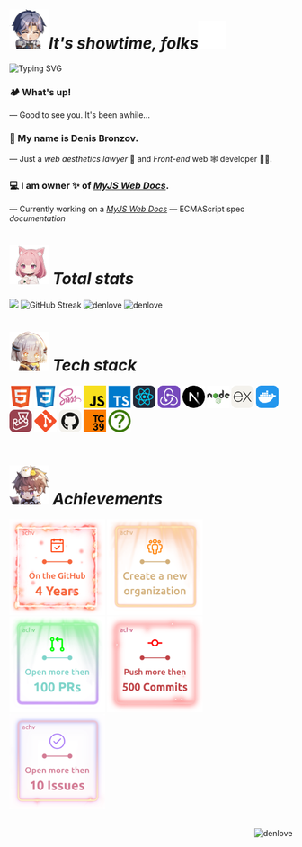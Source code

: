 <h1><img src='./src/assets/anim1.png' width='70'><i>It's showtime, folks</i><img src='./src/assets/anim3.png' width='50'></h1>

![Typing SVG](<https://readme-typing-svg.demolab.com?font=Roboto+Mono&size=15&pause=100&color=00A2F7&vCenter=true&random=true&width=435&height=15&lines=%E2%9E%9C+Environment+Record;%E2%9E%9C+Abstract+Operation;%E2%9E%9C+globalThis;%E2%9E%9C+Variable+Statement;%E2%9E%9C+Formal+Parameters;%E2%9E%9C+Execution+Context+Stack;%E2%9E%9C+Runtime+Semantics;%E2%9E%9C+ReturnIfAbrupt();%E2%9E%9C+CreateImmutableBinding();%E2%9E%9C+Unicode+Code+Point>)

### 🏕️ What's up!

— Good to see you. It's been awhile...

### 👋 My name is Denis Bronzov.

— Just a _web aesthetics lawyer_ 🎁 and _Front-end_ web 🕸 developer 🧑‍💻.

### 💻 I am owner ✨ of [_MyJS Web Docs_](https://github.com/mjdocs).

— Currently working on a _[MyJS Web Docs](https://github.com/mjdocs)_ — ECMAScript spec _documentation_

<h1><img src='./src/assets/anim2.png' width='70'><i> Total stats</i></h1>

  <img src="https://github-readme-stats.vercel.app/api?username=denlove&show_icons=true&theme=github_dark&border_radius=10&line-height=10&card_width=300" />
  <img src="https://streak-stats.demolab.com?user=denlove&theme=github-dark-blue&border_radius=10&card_width=437&card_height=195" alt="GitHub Streak" />
  <img src="https://github-readme-stats.vercel.app/api/top-langs?username=denlove&show_icons=true&theme=github_dark&locale=en&layout=compact&border_radius=10&card_width=437" alt="denlove" />
  <img src="https://github-profile-trophy.vercel.app/?username=denlove&theme=juicyfresh&margin-w=50&row=1&column=4&title=Commits,PR,Issues" alt="denlove" />

<h1><img src='./src/assets/anim4.png' width='70'><i> Tech stack</i></h1>

<div align='left'>
  <img src="src/assets/7.png" width="40" height="40">
  <img src="src/assets/16.png" width="40" height="40">
  <img src="src/assets/6.png" width="40" height="40">
  <img src="src/assets/2.png" width="40" height="40">
  <img src="src/assets/3.png" width="40" height="40">
  <img src="src/assets/1.png" width="40" height="40">
  <img src="src/assets/14.png" width="40" height="40">
  <img src="src/assets/8.png" width="40" height="40">
  <img src="src/assets/5.png" width="40" height="40">
  <img src="src/assets/9.png" width="40" height="40">
  <img src="src/assets/4.png" width="40" height="40">
  <img src="src/assets/10.png" width="40" height="40">
  <img src="src/assets/13.png" width="40" height="40">
  <img src="src/assets/12.png" width="40" height="40">
  <img src="src/assets/15.png" width="40" height="40">
  <img src="src/assets/11.png" width="40" height="40">
</div><br>

<h1><img src='./src/assets/anim5.png' width='70'><i> Achievements</i></h1>

<div>
    <img src='./src/assets/achv0.png' width='170'>
    <img src='./src/assets/achv1.png' width='170'>
    <img src='./src/assets/achv2.png' width='170'>
    <img src='./src/assets/achv4.png' width='170'>
    <img src='./src/assets/achv3.png' width='170'>
</div><br>

<p align="right"><img src="https://komarev.com/ghpvc/?username=denlove&label=Profile%20views&color=000000&style=flat" alt="denlove" /></p>

